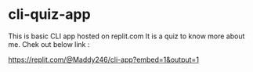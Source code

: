 # cli-quiz-app
This is basic CLI app hosted on replit.com It is a quiz to know more about me. Chek out below link :

https://replit.com/@Maddy246/cli-app?embed=1&output=1
